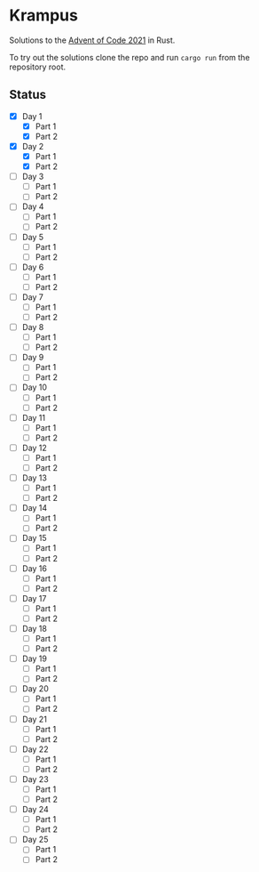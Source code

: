 # Krampus

Solutions to the [Advent of Code 2021](https://adventofcode.com/2021) in Rust.

To try out the solutions clone the repo and run `cargo run` from the repository root.

## Status

- [x] Day 1
    - [x] Part 1
    - [x] Part 2
- [x] Day 2
    - [x] Part 1
    - [x] Part 2
- [ ] Day 3
    - [ ] Part 1
    - [ ] Part 2
- [ ] Day 4
    - [ ] Part 1
    - [ ] Part 2
- [ ] Day 5
    - [ ] Part 1
    - [ ] Part 2
- [ ] Day 6
    - [ ] Part 1
    - [ ] Part 2
- [ ] Day 7
    - [ ] Part 1
    - [ ] Part 2
- [ ] Day 8
    - [ ] Part 1
    - [ ] Part 2
- [ ] Day 9
    - [ ] Part 1
    - [ ] Part 2
- [ ] Day 10
    - [ ] Part 1
    - [ ] Part 2
- [ ] Day 11
    - [ ] Part 1
    - [ ] Part 2
- [ ] Day 12
    - [ ] Part 1
    - [ ] Part 2
- [ ] Day 13
    - [ ] Part 1
    - [ ] Part 2
- [ ] Day 14
    - [ ] Part 1
    - [ ] Part 2
- [ ] Day 15
    - [ ] Part 1
    - [ ] Part 2
- [ ] Day 16
    - [ ] Part 1
    - [ ] Part 2
- [ ] Day 17
    - [ ] Part 1
    - [ ] Part 2
- [ ] Day 18
    - [ ] Part 1
    - [ ] Part 2
- [ ] Day 19
    - [ ] Part 1
    - [ ] Part 2
- [ ] Day 20
    - [ ] Part 1
    - [ ] Part 2
- [ ] Day 21
    - [ ] Part 1
    - [ ] Part 2
- [ ] Day 22
    - [ ] Part 1
    - [ ] Part 2
- [ ] Day 23
    - [ ] Part 1
    - [ ] Part 2
- [ ] Day 24
    - [ ] Part 1
    - [ ] Part 2
- [ ] Day 25
    - [ ] Part 1
    - [ ] Part 2